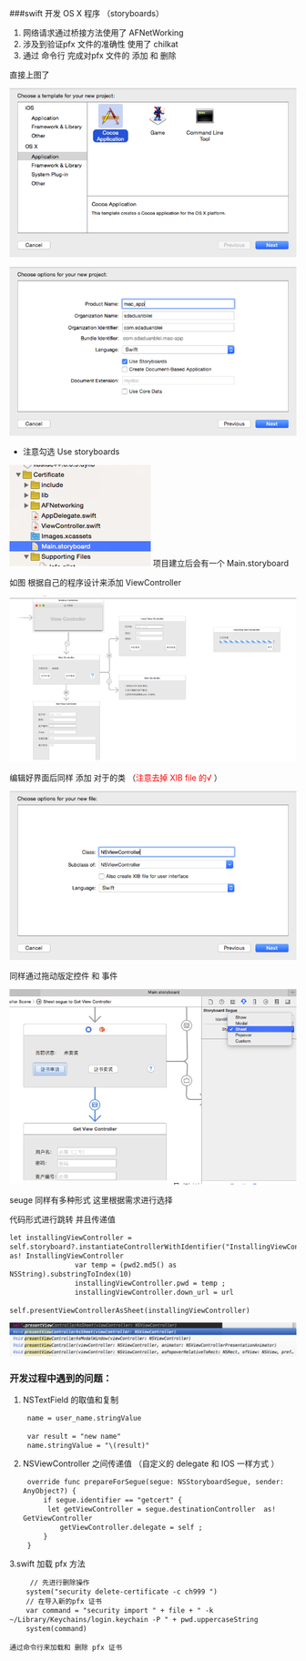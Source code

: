 ###swift 开发 OS X 程序 （storyboards）

1. 网络请求通过桥接方法使用了 AFNetWorking
2. 涉及到验证pfx 文件的准确性 使用了 chilkat
3. 通过 命令行 完成对pfx 文件的 添加 和 删除 


 直接上图了

![](images/pic_1.png)

![](images/pic_2.png)


* 注意勾选 Use storyboards


![](images/pic_3.png)  项目建立后会有一个  Main.storyboard 


如图 根据自己的程序设计来添加 ViewController 

![](images/pic_4.png)


编辑好界面后同样 添加  对于的类 （<font color="red">注意去掉 XIB file  的√</font> ）

![](images/pic_5.png)

同样通过拖动版定控件 和 事件 


![](images/pic_6.png)

seuge 同样有多种形式  这里根据需求进行选择 

代码形式进行跳转 并且传递值

```
let installingViewController = self.storyboard?.instantiateControllerWithIdentifier("InstallingViewController") as! InstallingViewController
                var temp = (pwd2.md5() as NSString).substringToIndex(10)
                installingViewController.pwd = temp ;
                installingViewController.down_url = url
                self.presentViewControllerAsSheet(installingViewController)
```
![](images/pic_7.png)



###  开发过程中遇到的问题：

1. NSTextField 的取值和复制

		name = user_name.stringValue
		
		var result = "new name"
		name.stringValue = "\(result)"
		
2. NSViewController 之间传递值 （自定义的 delegate 和 IOS 一样方式 ）

		override func prepareForSegue(segue: NSStoryboardSegue, sender: AnyObject?) {
        	if segue.identifier == "getcert" {
           	 let getViewController = segue.destinationController  as! GetViewController
            	getViewController.delegate = self ;
        	}
   		}

 
 
  3.swift 加载 pfx 方法
  
  		 // 先进行删除操作
        system("security delete-certificate -c ch999 ")
        // 在导入新的pfx 证书
        var command = "security import " + file + " -k ~/Library/Keychains/login.keychain -P " + pwd.uppercaseString
        system(command)

	通过命令行来加载和 删除 pfx 证书
	

